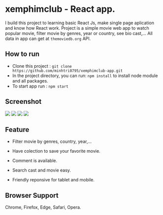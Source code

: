 # xemphimclub - React app.
I build this project to learning basic React Js, make single page aplication and know how React work. Project is a simple movie web app to watch popular movie, filter movie by genres, year or country, see bio cast,... All data in app can get at `themoviedb.org` API.
## How to run
- Clone this project : `git clone https://github.com/minhtri0795/xemphimclub-app.git`
- In the project directory, you can run: `npm install` to install node module and all packages.
- To start app run : `npm start`
## Screenshot
![](/public/demo-img/demo1.png)
![](/public/demo-img/demo2.png)
![](/public/demo-img/demo3.png)
![](/public/demo-img/demo4.png)
## Feature
- Filter movie by genres, country, year,...

- Have colection to save your favorite movie.

- Comment is available.

- Search cast and movie easy.

- Friendly reponsive for tablet and mobile.

## Browser Support
Chrome,
 Firefox, 
 Edge, 
 Safari, 
 Opera.

